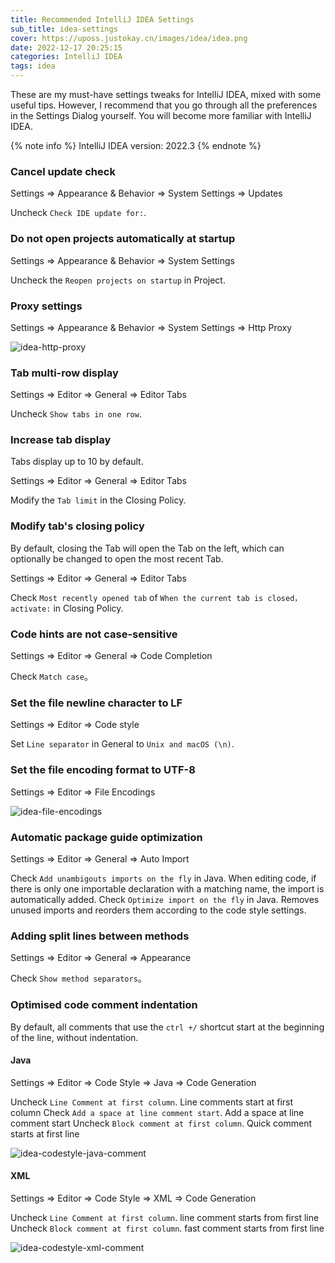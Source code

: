 ```yaml
---
title: Recommended IntelliJ IDEA Settings
sub_title: idea-settings
cover: https://uposs.justokay.cn/images/idea/idea.png
date: 2022-12-17 20:25:15
categories: IntelliJ IDEA
tags: idea
---
```


These are my must-have settings tweaks for IntelliJ IDEA, mixed with some useful tips. However, I recommend that you go through all the preferences in the Settings Dialog yourself. You will become more familiar with IntelliJ IDEA.

<!-- more -->

{% note info  %}
IntelliJ IDEA version: 2022.3
{% endnote %}

### Cancel update check

Settings ⇒ Appearance & Behavior ⇒ System Settings ⇒ Updates

Uncheck `Check IDE update for:`.

### Do not open projects automatically at startup

Settings ⇒ Appearance & Behavior ⇒ System Settings

Uncheck the `Reopen projects on startup` in Project.

### Proxy settings

Settings ⇒ Appearance & Behavior ⇒ System Settings ⇒ Http Proxy

![idea-http-proxy](https://uposs.justokay.cn/images/idea/idea-http-proxy.png)

### Tab multi-row display

Settings ⇒ Editor ⇒ General ⇒ Editor Tabs

Uncheck `Show tabs in one row`.

### Increase tab display

Tabs display up to 10 by default.

Settings ⇒ Editor ⇒ General ⇒ Editor Tabs

Modify the `Tab limit` in the Closing Policy.

### Modify tab's closing policy

By default, closing the Tab will open the Tab on the left, which can optionally be changed to open the most recent Tab.

Settings ⇒ Editor ⇒ General ⇒ Editor Tabs

Check `Most recently opened tab` of `When the current tab is closed，activate:` in Closing Policy.

### Code hints are not case-sensitive

Settings ⇒ Editor ⇒ General ⇒ Code Completion

Check `Match case`。

### Set the file newline character to LF

Settings ⇒ Editor ⇒ Code style

Set `Line separator` in General to `Unix and macOS (\n)`.

### Set the file encoding format to UTF-8

Settings ⇒ Editor ⇒ File Encodings

![idea-file-encodings](https://uposs.justokay.cn/images/idea/idea-file-encodings.png)

### Automatic package guide optimization

Settings ⇒ Editor ⇒ General ⇒ Auto Import

Check `Add unambigouts imports on the fly` in Java. When editing code, if there is only one importable declaration with a matching name, the import is automatically added.
Check `Optimize import on the fly` in Java. Removes unused imports and reorders them according to the code style settings.

### Adding split lines between methods

Settings ⇒ Editor ⇒ General ⇒ Appearance

Check `Show method separators`。

### Optimised code comment indentation

By default, all comments that use the `ctrl +/` shortcut start at the beginning of the line, without indentation.

#### Java

Settings ⇒ Editor ⇒ Code Style ⇒ Java ⇒ Code Generation

Uncheck `Line Comment at first column`. Line comments start at first column
Check `Add a space at line comment start`. Add a space at line comment start
Uncheck `Block comment at first column`. Quick comment starts at first line

![idea-codestyle-java-comment](https://uposs.justokay.cn/images/idea/idea-codestyle-java-comment.png)

#### XML

Settings ⇒ Editor ⇒ Code Style ⇒ XML ⇒ Code Generation

Uncheck `Line Comment at first column`. line comment starts from first line
Uncheck `Block comment at first column`. fast comment starts from first line

![idea-codestyle-xml-comment](https://uposs.justokay.cn/images/idea/idea-codestyle-xml-comment.png)
